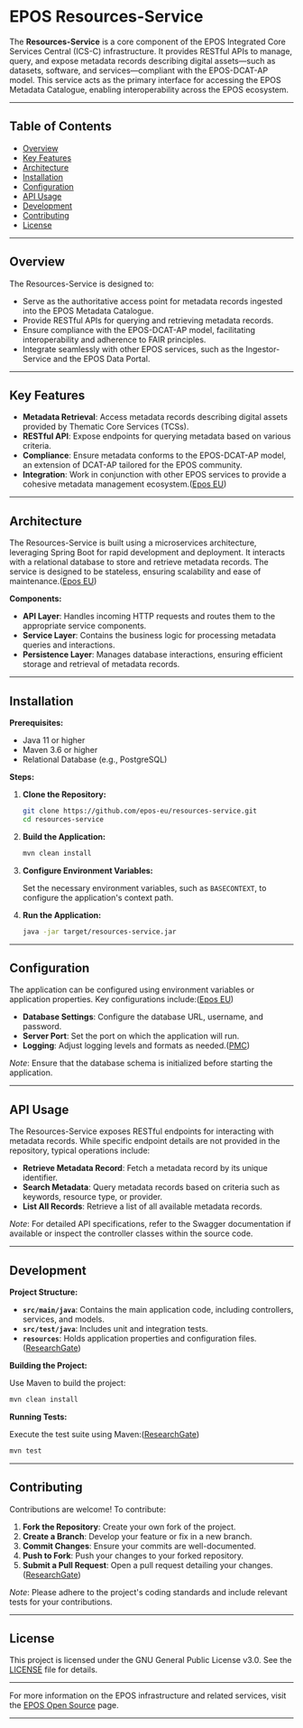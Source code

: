# EPOS Resources-Service

The **Resources-Service** is a core component of the EPOS Integrated Core Services Central (ICS-C) infrastructure. It provides RESTful APIs to manage, query, and expose metadata records describing digital assets—such as datasets, software, and services—compliant with the EPOS-DCAT-AP model. This service acts as the primary interface for accessing the EPOS Metadata Catalogue, enabling interoperability across the EPOS ecosystem.

---

## Table of Contents

* [Overview](#overview)
* [Key Features](#key-features)
* [Architecture](#architecture)
* [Installation](#installation)
* [Configuration](#configuration)
* [API Usage](#api-usage)
* [Development](#development)
* [Contributing](#contributing)
* [License](#license)

---

## Overview

The Resources-Service is designed to:

* Serve as the authoritative access point for metadata records ingested into the EPOS Metadata Catalogue.
* Provide RESTful APIs for querying and retrieving metadata records.
* Ensure compliance with the EPOS-DCAT-AP model, facilitating interoperability and adherence to FAIR principles.
* Integrate seamlessly with other EPOS services, such as the Ingestor-Service and the EPOS Data Portal.

---

## Key Features

* **Metadata Retrieval**: Access metadata records describing digital assets provided by Thematic Core Services (TCSs).
* **RESTful API**: Expose endpoints for querying metadata based on various criteria.
* **Compliance**: Ensure metadata conforms to the EPOS-DCAT-AP model, an extension of DCAT-AP tailored for the EPOS community.
* **Integration**: Work in conjunction with other EPOS services to provide a cohesive metadata management ecosystem.([Epos EU][1])

---

## Architecture

The Resources-Service is built using a microservices architecture, leveraging Spring Boot for rapid development and deployment. It interacts with a relational database to store and retrieve metadata records. The service is designed to be stateless, ensuring scalability and ease of maintenance.([Epos EU][2])

**Components:**

* **API Layer**: Handles incoming HTTP requests and routes them to the appropriate service components.
* **Service Layer**: Contains the business logic for processing metadata queries and interactions.
* **Persistence Layer**: Manages database interactions, ensuring efficient storage and retrieval of metadata records.

---

## Installation

**Prerequisites:**

* Java 11 or higher
* Maven 3.6 or higher
* Relational Database (e.g., PostgreSQL)

**Steps:**

1. **Clone the Repository:**

   ```bash
   git clone https://github.com/epos-eu/resources-service.git
   cd resources-service
   ```



2. **Build the Application:**

   ```bash
   mvn clean install
   ```



3. **Configure Environment Variables:**

   Set the necessary environment variables, such as `BASECONTEXT`, to configure the application's context path.

4. **Run the Application:**

   ```bash
   java -jar target/resources-service.jar
   ```



---

## Configuration

The application can be configured using environment variables or application properties. Key configurations include:([Epos EU][1])

* **Database Settings**: Configure the database URL, username, and password.
* **Server Port**: Set the port on which the application will run.
* **Logging**: Adjust logging levels and formats as needed.([PMC][3])

*Note*: Ensure that the database schema is initialized before starting the application.

---

## API Usage

The Resources-Service exposes RESTful endpoints for interacting with metadata records. While specific endpoint details are not provided in the repository, typical operations include:

* **Retrieve Metadata Record**: Fetch a metadata record by its unique identifier.
* **Search Metadata**: Query metadata records based on criteria such as keywords, resource type, or provider.
* **List All Records**: Retrieve a list of all available metadata records.

*Note*: For detailed API specifications, refer to the Swagger documentation if available or inspect the controller classes within the source code.

---

## Development

**Project Structure:**

* **`src/main/java`**: Contains the main application code, including controllers, services, and models.
* **`src/test/java`**: Includes unit and integration tests.
* **`resources`**: Holds application properties and configuration files.([ResearchGate][4])

**Building the Project:**

Use Maven to build the project:

```bash
mvn clean install
```



**Running Tests:**

Execute the test suite using Maven:([ResearchGate][5])

```bash
mvn test
```



---

## Contributing

Contributions are welcome! To contribute:

1. **Fork the Repository**: Create your own fork of the project.
2. **Create a Branch**: Develop your feature or fix in a new branch.
3. **Commit Changes**: Ensure your commits are well-documented.
4. **Push to Fork**: Push your changes to your forked repository.
5. **Submit a Pull Request**: Open a pull request detailing your changes.([ResearchGate][6])

*Note*: Please adhere to the project's coding standards and include relevant tests for your contributions.

---

## License

This project is licensed under the GNU General Public License v3.0. See the [LICENSE](LICENSE) file for details.

---

For more information on the EPOS infrastructure and related services, visit the [EPOS Open Source](https://epos-eu.github.io/epos-open-source/) page.

---

[1]: https://epos-eu.github.io/EPOS-DCAT-AP/v3/ "EPOS-DCAT-AP - Version 3.0"
[2]: https://epos-eu.github.io/epos-open-source/ "EPOS Platform Open Source"
[3]: https://pmc.ncbi.nlm.nih.gov/articles/PMC10632364/ "The EPOS multi-disciplinary Data Portal for integrated access to ..."
[4]: https://www.researchgate.net/figure/IS-EPOS-platform-services-implementation-based-on-the-InSilicoLab-framework_fig3_312523822 "-IS-EPOS platform services implementation based on the InSilicoLab ..."
[5]: https://www.researchgate.net/figure/EPOS-Functional-Architecture_fig1_266268820 "EPOS Functional Architecture | Download Scientific Diagram"
[6]: https://www.researchgate.net/figure/Main-elements-of-the-EPOS-Architecture-NRIs-TCS-and-ICS-ICS-C-ICS-D-form-the-EPOS_fig1_360272120 "Main elements of the EPOS Architecture: NRIs, TCS and ICS (ICS-C ..."
